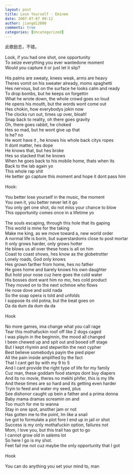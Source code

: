 ```yaml
---
layout: post
title: Lose Yourself - Eminem
date: 2007-07-07 09:12
author: jiangdi2000
comments: true
categories: [Uncategorized]
---
```

<div id="msgcns!C840C88DA912213B!991" class="bvMsg"><div>此歌励志，不错。</div>
<div> </div>
<div><a>Look, if you had one shot, one opportunity <br />To seize everything you ever wantedone moment <br />Would you capture it or just let it slip? <br /><br />His palms are sweaty, knees weak, arms are heavy <br />Theres vomit on his sweater already, moms spaghetti <br />Hes nervous, but on the surface he looks calm and ready <br />To drop bombs, but he keeps on forgettin <br />What he wrote down, the whole crowd goes so loud <br />He opens his mouth, but the words wont come out <br />Hes chokin, how everybodys jokin now <br />The clocks run out, times up over, bloah! <br />Snap back to reality, oh there goes gravity <br />Oh, there goes rabbit, he choked <br />Hes so mad, but he wont give up that <br />Is he? no <br />He wont have it , he knows his whole back citys ropes <br />It dont matter, hes dope <br />He knows that, but hes broke <br />Hes so stacked that he knows <br />When he goes back to his mobile home, thats when its <br />Back to the lab again yo <br />This whole rap shit <br />He better go capture this moment and hope it dont pass him <br /><br />Hook: <br /><br />You better lose yourself in the music, the moment <br />You own it, you better never let it go <br />You only get one shot, do not miss your chance to blow <br />This opportunity comes once in a lifetime yo <br /><br />The souls escaping, through this hole that its gaping <br />This world is mine for the taking <br />Make me king, as we move toward a, new world order <br />A normal life is borin, but superstardoms close to post mortar <br />It only grows harder, only grows hotter <br />He blows us all over these hoes is all on him <br />Coast to coast shows, hes know as the globetrotter <br />Lonely roads, God only knows <br />Hes grown farther from home, hes no father <br />He goes home and barely knows his own daughter <br />But hold your nose cuz here goes the cold water <br />His bosses dont want him no mo, hes cold product <br />They moved on to the next schmoe who flows <br />He nose dove and sold nada <br />So the soap opera is told and unfolds <br />I suppose its old potna, but the beat goes on <br />Da da dum da dum da da <br /><br />Hook <br /><br />No more games, ima change what you call rage <br />Tear this mothafuckin roof off like 2 dogs caged <br />I was playin in the beginnin, the mood all changed <br />I been chewed up and spit out and booed off stage <br />But I kept rhymin and stepwritin the next cypher <br />Best believe somebodys payin the pied piper <br />All the pain inside amplified by the fact <br />That I cant get by with my 9 to 5 <br />And I cant provide the right type of life for my family <br />Cuz man, these goddam food stamps dont buy diapers <br />And its no movie, theres no mekhi phifer, this is my life <br />And these times are so hard and its getting even harder <br />Tryin to feed and water my seed, plus <br />See dishonor caught up bein a father and a prima donna <br />Baby mama dramas screamin on and <br />Too much for me to wanna <br />Stay in one spot, another jam or not <br />Has gotten me to the point, Im like a snail <br />Ive got to formulate a plot fore I end up in jail or shot <br />Success is my only mothafuckin option, failures not <br />Mom, I love you, but this trail has got to go <br />I cannot grow old in salems lot <br />So here I go is my shot. <br />Feet fail me not cuz maybe the only opportunity that I got <br /><br />Hook <br /><br />You can do anything you set your mind to, man</a></div></div>

